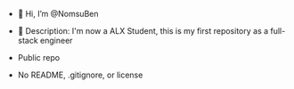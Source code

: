 - 👋 Hi, I’m @NomsuBen
- 👀 Description: I'm now a ALX Student, this is my first repository as a full-stack engineer

- Public repo
- No README, .gitignore, or license

<!---
NomsuBen/NomsuBen is a ✨ special ✨ repository because its `README.md` (this file) appears on your GitHub profile.
You can click the Preview link to take a look at your changes.
--->
